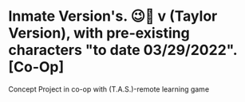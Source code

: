 # Inmate Version's. 😉🥰 v (Taylor Version), with pre-existing characters "to date 03/29/2022". [Co-Op]
 Concept Project in co-op with (T.A.S.)-remote learning game
